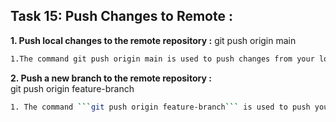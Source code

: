 
## **Task 15: Push Changes to Remote :**
**1. Push local changes to the remote repository :**
git push origin main
```bash
1.The command git push origin main is used to push changes from your local main branch to the remote repository (origin).
```

**2. Push a new branch to the remote repository :**  
git push origin feature-branch
```bash
1. The command ```git push origin feature-branch``` is used to push your local branch (in this case, feature-branch) to the remote repository (origin), making it available to others.
```